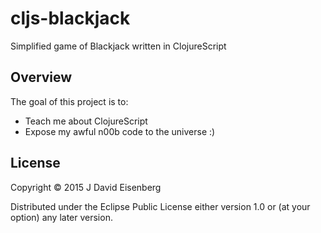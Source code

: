 # cljs-blackjack

Simplified game of Blackjack written in ClojureScript

## Overview

The goal of this project is to:

* Teach me about ClojureScript
* Expose my awful n00b code to the universe :)

## License

Copyright © 2015 J David Eisenberg

Distributed under the Eclipse Public License either version 1.0 or (at your option) any later version.

